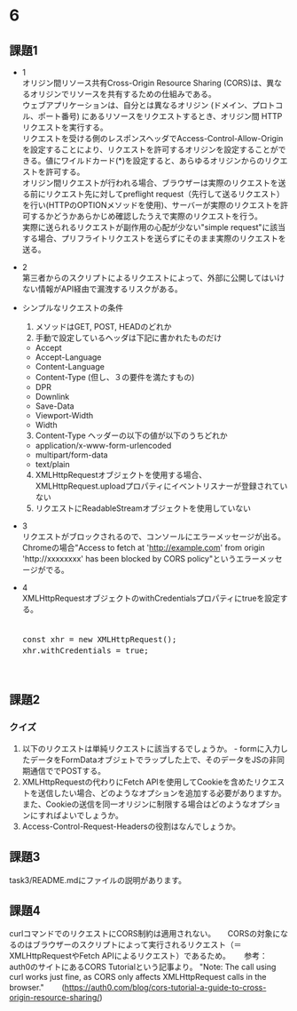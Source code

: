 # 6

## 課題1

- 1  
オリジン間リソース共有Cross-Origin Resource Sharing (CORS)は、異なるオリジンでリソースを共有するための仕組みである。  
ウェブアプリケーションは、自分とは異なるオリジン (ドメイン、プロトコル、ポート番号) にあるリソースをリクエストするとき、オリジン間 HTTP リクエストを実行する。  
リクエストを受ける側のレスポンスヘッダでAccess-Control-Allow-Originを設定することにより、リクエストを許可するオリジンを設定することができる。値にワイルドカード(*)を設定すると、あらゆるオリジンからのリクエストを許可する。  
オリジン間リクエストが行われる場合、ブラウザーは実際のリクエストを送る前にリクエスト先に対してpreflight request（先行して送るリクエスト）を行い(HTTPのOPTIONメソッドを使用)、サーバーが実際のリクエストを許可するかどうかあらかじめ確認したうえで実際のリクエストを行う。  
実際に送られるリクエストが副作用の心配が少ない"simple request"に該当する場合、プリフライトリクエストを送らずにそのまま実際のリクエストを送る。  

- 2  
第三者からのスクリプトによるリクエストによって、外部に公開してはいけない情報がAPI経由で漏洩するリスクがある。

- シンプルなリクエストの条件
  1.  メソッドはGET, POST, HEADのどれか
  2.  手動で設定しているヘッダは下記に書かれたものだけ  
    - Accept  
    - Accept-Language  
    - Content-Language  
    - Content-Type (但し、３の要件を満たすもの)  
    - DPR  
    - Downlink  
    - Save-Data  
    - Viewport-Width  
    - Width  
  3. Content-Type ヘッダーの以下の値が以下のうちどれか  
    - application/x-www-form-urlencoded
    - multipart/form-data
    - text/plain
  4. XMLHttpRequestオブジェクトを使用する場合、XMLHttpRequest.uploadプロパティにイベントリスナーが登録されていない
  5. リクエストにReadableStreamオブジェクトを使用していない

- 3  
  リクエストがブロックされるので、コンソールにエラーメッセージが出る。　　
  Chromeの場合"Access to fetch at 'http://example.com' from origin 'http://xxxxxxxx' has been blocked by CORS policy"というエラーメッセージがでる。

- 4  
  XMLHttpRequestオブジェクトのwithCredentialsプロパティにtrueを設定する。　　
  <pre>　　
  const xhr = new XMLHttpRequest();　　
  xhr.withCredentials = true;　　
  </pre>　　

## 課題2
  ### クイズ
  1. 以下のリクエストは単純リクエストに該当するでしょうか。
    - formに入力したデータをFormDataオブジェトでラップした上で、そのデータをJSの非同期通信ででPOSTする。
  2. XMLHttpRequestの代わりにFetch APIを使用してCookieを含めたリクエストを送信したい場合、どのようなオプションを追加する必要がありますか。また、Cookieの送信を同一オリジンに制限する場合はどのようなオプションにすればよいでしょうか。
  3. Access-Control-Request-Headersの役割はなんでしょうか。

## 課題3
  task3/README.mdにファイルの説明があります。

## 課題4
curlコマンドでのリクエストにCORS制約は適用されない。 　
CORSの対象になるのはブラウザーのスクリプトによって実行されるリクエスト（＝XMLHttpRequestやFetch APIによるリクエスト）であるため。　　
参考：　　
auth0のサイトにあるCORS Tutorialという記事より。
"Note: The call using curl works just fine, as CORS only affects XMLHttpRequest calls in the browser."　　
(https://auth0.com/blog/cors-tutorial-a-guide-to-cross-origin-resource-sharing/)
